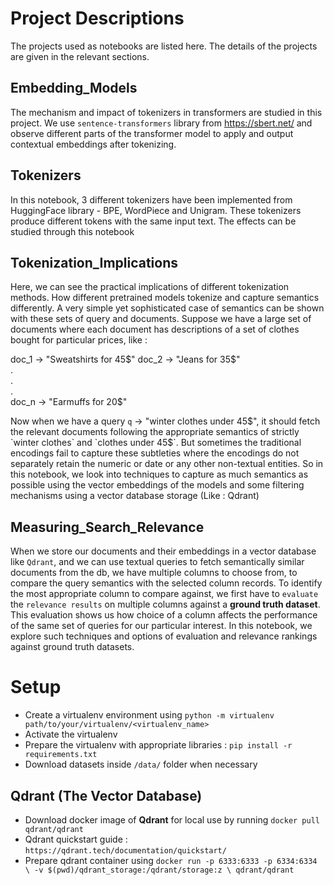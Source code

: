 # Project Descriptions
The projects used as notebooks are listed here. The details of the projects are given in the relevant sections.

## Embedding_Models
The mechanism and impact of tokenizers in transformers are studied in this project. We use `sentence-transformers` library from https://sbert.net/
and observe different parts of the transformer model to apply and output contextual embeddings after tokenizing.

## Tokenizers
In this notebook, 3 different tokenizers have been implemented from HuggingFace library - BPE, WordPiece and Unigram. These tokenizers produce different tokens with the same input text. The effects can be studied through this notebook

## Tokenization_Implications
Here, we can see the practical implications of different tokenization methods. How different pretrained models tokenize and capture semantics differently. A very simple yet sophisticated case of 
semantics can be shown with these sets of query and documents. Suppose we have a large set of documents where each document has descriptions of a set of clothes bought for particular prices, like :  
  
doc_1 -> "Sweatshirts for 45$"  
doc_2 -> "Jeans for 35$"  
		.  
		.  
		.  
doc_n -> "Earmuffs for 20$"  
  
Now when we have a query `q` -> "winter clothes under 45$", it should fetch the relevant documents following the appropriate semantics of strictly `winter clothes` and `clothes under 45$`. 
But sometimes the traditional encodings fail to capture these subtleties where the encodings do not separately retain the numeric or date or any other non-textual entities. So in this notebook, we look into 
techniques to capture as much semantics as possible using the vector embeddings of the models and some filtering mechanisms using a vector database storage (Like : Qdrant)

## Measuring_Search_Relevance

When we store our documents and their embeddings in a vector database like `Qdrant`, and we can use textual queries to fetch semantically similar documents from the db, we have multiple columns to choose from, to compare
the query semantics with the selected column records. To identify the most appropriate column to compare against, we first have to `evaluate` the `relevance results` on multiple columns against a **ground truth dataset**. This evaluation 
shows us how choice of a column affects the performance of the same set of queries for our particular interest. In this notebook, we explore such techniques and options of evaluation and relevance rankings against ground truth datasets.


# Setup

- Create a virtualenv environment using `python -m virtualenv path/to/your/virtualenv/<virtualenv_name>`
- Activate the virtualenv
- Prepare the virtualenv with appropriate libraries : `pip install -r requirements.txt`
- Download datasets inside `/data/` folder when necessary

## Qdrant (The Vector Database)

- Download docker image of **Qdrant** for local use by running `docker pull qdrant/qdrant`
- Qdrant quickstart guide : `https://qdrant.tech/documentation/quickstart/`
- Prepare qdrant container using 
`docker run -p 6333:6333 -p 6334:6334 \
    -v $(pwd)/qdrant_storage:/qdrant/storage:z \
    qdrant/qdrant`